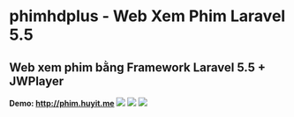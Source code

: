 # phimhdplus - Web Xem Phim Laravel 5.5

## Web xem phim bằng Framework Laravel 5.5 + JWPlayer

__Demo: http://phim.huyit.me__
![](https://i.imgur.com/MCkTBFc.jpg)
![](https://i.imgur.com/GIPVupA.png)
![](https://i.imgur.com/OK8tm2p.png)

